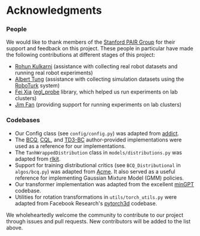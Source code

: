 # Acknowledgments

### People

We would like to thank members of the [Stanford PAIR Group](http://pair.stanford.edu/) for their support and feedback on this project. These people in particular have made the following contributions at different stages of this project:

- [Rohun Kulkarni](https://www.linkedin.com/in/rohunkulkarni/) (assistance with collecting real robot datasets and running real robot experiments)
- [Albert Tung](https://www.linkedin.com/in/albert-tung3/) (assistance with collecting simulation datasets using the [RoboTurk](https://roboturk.stanford.edu/) system)
- [Fei Xia](http://fxia.me/) ([egl_probe](https://github.com/StanfordVL/egl_probe) library, which helped us run experiments on lab clusters)
- [Jim Fan](https://twitter.com/drjimfan?lang=en) (providing support for running experiments on lab clusters)

### Codebases

- Our Config class (see `config/config.py`) was adapted from [addict](https://github.com/mewwts/addict).
- The [BCQ](https://github.com/sfujim/BCQ),  [CQL](https://github.com/aviralkumar2907/CQL), and [TD3-BC](https://github.com/sfujim/TD3_BC) author-provided implementations were used as a reference for our implementations.
- The `TanhWrappedDistribution` class in `models/distributions.py` was adapted from [rlkit](TanhWrappedDistribution).
- Support for training distributional critics (see `BCQ_Distributional` in `algos/bcq.py`) was adapted from [Acme](https://github.com/deepmind/acme). It also served as a useful reference for implementing Gaussian Mixture Model (GMM) policies.
- Our transformer implementation was adapted from the excellent [minGPT](https://github.com/karpathy/minGPT) codebase.
- Utilities for rotation transformations in `utils/torch_utils.py` were adapted from Facebook Research's [pytorch3d](https://github.com/facebookresearch/pytorch3d/) codebase.

We wholeheartedly welcome the community to contribute to our project through issues and pull requests. New contributors will be added to the list above.


